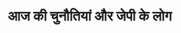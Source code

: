 ---
layout: video_post
title: >
    आज की चुनौतियां और जेपी के लोग
author:
section: वीडियो
subsection:
src: https://www.youtube.com/embed/ZmJKj4ezzaA
primary: true
excerpt: वक्ता- कुमार प्रशांत, वरिष्ठ साहित्यकार और सामाजिक कार्यकर्ता <br/>संचालन-विनोद कुमार, वरिष्ठ पत्रकार और लेखक
image: ank176-5.jpg
comments: true
share: true
priority: 5
issue: 176
tags: []
facebook: false
---